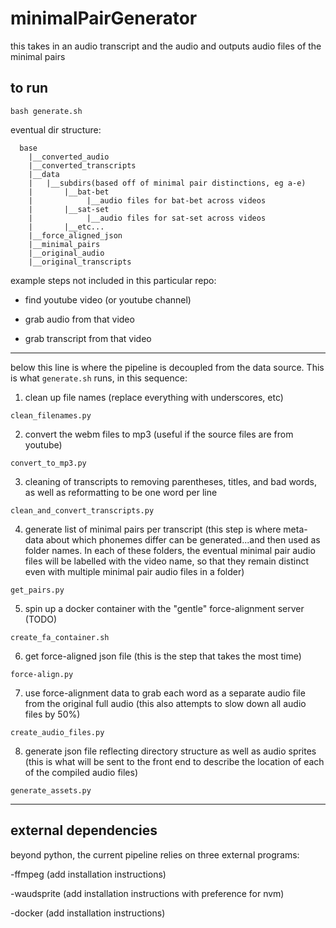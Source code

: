 
# minimalPairGenerator
this takes in an audio transcript and the audio and outputs audio files of the minimal pairs

## to run
`bash generate.sh`

eventual dir structure:
```
  base
    |__converted_audio
    |__converted_transcripts
    |__data
    |   |__subdirs(based off of minimal pair distinctions, eg a-e)
    |       |__bat-bet
    |            |__audio files for bat-bet across videos
    |       |__sat-set
    |            |__audio files for sat-set across videos
    |       |__etc...
    |__force_aligned_json
    |__minimal_pairs
    |__original_audio
    |__original_transcripts
```

example steps not included in this particular repo:

- find youtube video (or youtube channel)

- grab audio from that video

- grab transcript from that video

--------------------------------------------------------------
below this line is where the pipeline is decoupled from the data source. This is what `generate.sh` runs, in this sequence:

1. clean up file names (replace everything with underscores, etc)

`clean_filenames.py`


2. convert the webm files to mp3
(useful if the source files are from youtube)

`convert_to_mp3.py`


3. cleaning of transcripts to removing parentheses, titles, and bad words, as well as reformatting to be one word per line

`clean_and_convert_transcripts.py`


4. generate list of minimal pairs per transcript
(this step is where meta-data about which phonemes differ can be generated...and then used as folder names. In each of these folders, the eventual minimal pair audio files will be labelled with the video name, so that they remain distinct even with multiple minimal pair audio files in a folder)

`get_pairs.py`


5. spin up a docker container with the "gentle" force-alignment server (TODO)

`create_fa_container.sh`


6. get force-aligned json file
(this is the step that takes the most time)

`force-align.py`


7. use force-alignment data to grab each word as a separate audio file from the original full audio
(this also attempts to slow down all audio files by 50%)

`create_audio_files.py`


8. generate json file reflecting directory structure as well as audio sprites
(this is what will be sent to the front end to describe the location of each of the compiled audio files)

`generate_assets.py`


------------------------------------------------------------------

## external dependencies
beyond python, the current pipeline relies on three external programs:

-ffmpeg (add installation instructions)

-waudsprite (add installation instructions with preference for nvm)

-docker (add installation instructions)
